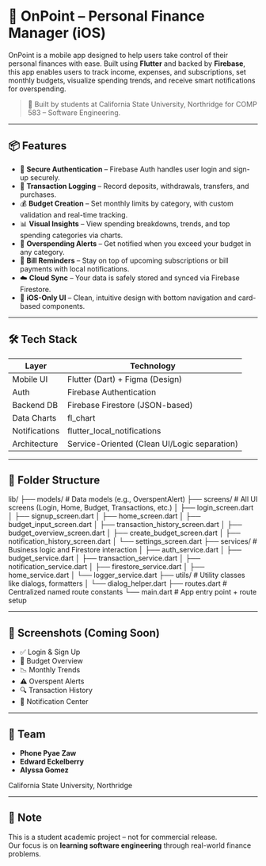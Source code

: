 # 📱 OnPoint – Personal Finance Manager (iOS)

OnPoint is a mobile app designed to help users take control of their personal finances with ease. Built using **Flutter** and backed by **Firebase**, this app enables users to track income, expenses, and subscriptions, set monthly budgets, visualize spending trends, and receive smart notifications for overspending.

> 🎯 Built by students at California State University, Northridge for COMP 583 – Software Engineering.

---

## 📦 Features

- 🔐 **Secure Authentication** – Firebase Auth handles user login and sign-up securely.
- 🧾 **Transaction Logging** – Record deposits, withdrawals, transfers, and purchases.
- 💰 **Budget Creation** – Set monthly limits by category, with custom validation and real-time tracking.
- 📊 **Visual Insights** – View spending breakdowns, trends, and top spending categories via charts.
- 🚨 **Overspending Alerts** – Get notified when you exceed your budget in any category.
- 🔔 **Bill Reminders** – Stay on top of upcoming subscriptions or bill payments with local notifications.
- ☁️ **Cloud Sync** – Your data is safely stored and synced via Firebase Firestore.
- 📱 **iOS-Only UI** – Clean, intuitive design with bottom navigation and card-based components.

---

## 🛠️ Tech Stack

| Layer           | Technology                     |
|----------------|---------------------------------|
| Mobile UI       | Flutter (Dart) + Figma (Design) |
| Auth            | Firebase Authentication         |
| Backend DB      | Firebase Firestore (JSON-based) |
| Data Charts     | fl_chart                        |
| Notifications   | flutter_local_notifications     |
| Architecture    | Service-Oriented (Clean UI/Logic separation) |

---

## 📂 Folder Structure

lib/
├── models/                  # Data models (e.g., OverspentAlert)
├── screens/                 # All UI screens (Login, Home, Budget, Transactions, etc.)
│   ├── login_screen.dart
│   ├── signup_screen.dart
│   ├── home_screen.dart
│   ├── budget_input_screen.dart
│   ├── transaction_history_screen.dart
│   ├── budget_overview_screen.dart
│   ├── create_budget_screen.dart
│   ├── notification_history_screen.dart
│   └── settings_screen.dart
├── services/                # Business logic and Firestore interaction
│   ├── auth_service.dart
│   ├── budget_service.dart
│   ├── transaction_service.dart
│   ├── notification_service.dart
│   ├── firestore_service.dart
│   ├── home_service.dart
│   └── logger_service.dart
├── utils/                   # Utility classes like dialogs, formatters
│   └── dialog_helper.dart
├── routes.dart              # Centralized named route constants
└── main.dart                # App entry point + route setup

---

## 📸 Screenshots (Coming Soon)

- ✅ Login & Sign Up
- 💸 Budget Overview
- 📉 Monthly Trends
- ⚠️ Overspent Alerts
- 🔍 Transaction History
- 🔔 Notification Center

---

## 🙌 Team

- **Phone Pyae Zaw**
- **Edward Eckelberry** 
- **Alyssa Gomez**
  
California State University, Northridge

---

## 📌 Note

This is a student academic project – not for commercial release.  
Our focus is on **learning software engineering** through real-world finance problems.

